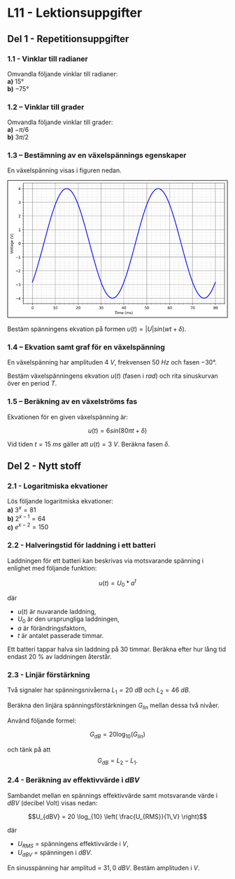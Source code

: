# L11 - Lektionsuppgifter

## Del 1 - Repetitionsuppgifter

### 1.1 - Vinklar till radianer
Omvandla följande vinklar till radianer:\
**a)** $15°$\
**b)** $-75°$

### 1.2 – Vinklar till grader
Omvandla följande vinklar till grader:\
**a)** $-π/6$\
**b)** $3π/2$

### 1.3 – Bestämning av en växelspännings egenskaper
En växelspänning visas i figuren nedan.

![Växelspänning med okända egenskaper](./images/1.3_sine_wave.png)

Bestäm spänningens ekvation på formen $u(t)=|U|sin⁡(wt+δ)$.

### 1.4 – Ekvation samt graf för en växelspänning
En växelspänning har amplituden $4$ $V$, frekvensen $50$ $Hz$ och fasen $-30°$.

Bestäm växelspänningens ekvation $u(t)$ (fasen i $rad$) och rita sinuskurvan över en period $T$.

### 1.5 – Beräkning av en växelströms fas
Ekvationen för en given växelspänning är:

```math
u(t)=6sin⁡(80πt+δ)
```

Vid tiden $t=15$ $ms$ gäller att $u(t) = 3$ $V$. Beräkna fasen $δ$.

## Del 2 - Nytt stoff

### 2.1 - Logaritmiska ekvationer
Lös följande logaritmiska ekvationer:\
**a)** $3^x = 81$\
**b)** $2^{x-1} = 64$\
**c)** $e^{x-2} = 150$


### 2.2 - Halveringstid för laddning i ett batteri  
Laddningen för ett batteri kan beskrivas via motsvarande spänning i enlighet med följande funktion:

```math
u(t) = U_0 * a^t
```

där 
* $u(t)$ är nuvarande laddning,
* $U_0$ är den ursprungliga laddningen,
* $a$ är förändringsfaktorn,
* $t$ är antalet passerade timmar.

Ett batteri tappar halva sin laddning på $30$ timmar. Beräkna efter hur lång tid endast $20$ % av laddningen återstår.

### 2.3 -  Linjär förstärkning

Två signaler har spänningsnivåerna $L_1 = 20$ $dB$ och $L_2 = 46$ $dB$.

Beräkna den linjära spänningsförstärkningen $G_{lin}$ mellan dessa två nivåer.  

Använd följande formel:

```math
G_{dB} = 20\log_{10}(G_{lin})  
```

och tänk på att  
$$G_{dB} = L_2 - L_1.$$

### 2.4 - Beräkning av effektivvärde i $dBV$ 
Sambandet mellan en spännings effektivvärde samt motsvarande värde i $dBV$ (decibel Volt) visas nedan:

```math
U_{dBV} = 20 \log_{10} \left( \frac{U_{RMS}}{1\,V} \right)
```
där 
* $U_{RMS}$ = spänningens effektivvärde i $V$,
* $U_{dBV}$ = spänningen i $dBV$.

En sinusspänning har amplitud = $31,0$ $dBV$. Bestäm amplituden i $V$.
